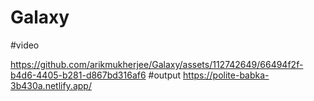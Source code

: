 # Galaxy
#video

https://github.com/arikmukherjee/Galaxy/assets/112742649/66494f2f-b4d6-4405-b281-d867bd316af6
#output
https://polite-babka-3b430a.netlify.app/
